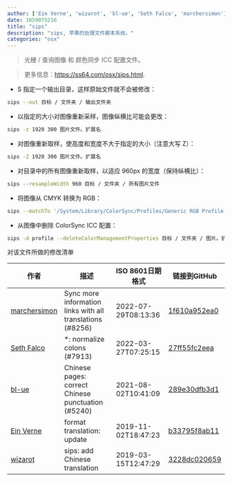 ```yaml
---
author: ['Ein Verne', 'wizarot', 'bl-ue', 'Seth Falco', 'marchersimon']
date: 1659075216
title: "sips"
description: "sips, 苹果的处理文件脚本系统。"
categories: "osx"
---
```

> 光栅 / 查询图像 和 颜色同步 ICC 配置文件。

> 更多信息：<https://ss64.com/osx/sips.html>.

- S 指定一个输出目录，这样原始文件就不会被修改：

```bash
sips --out 目标 / 文件夹 / 输出文件夹
```

- 以指定的大小对图像重新采样，图像纵横比可能会更改：

```bash
sips -z 1920 300 图片文件。扩展名
```

- 对图像重新取样，使高度和宽度不大于指定的大小（注意大写 Z）：

```bash
sips -Z 1920 300 图片文件。扩展名
```

- 对目录中的所有图像重新取样，以适应 960px 的宽度（保持纵横比）：

```bash
sips --resampleWidth 960 目标 / 文件夹 / 所有图片文件
```

- 将图像从 CMYK 转换为 RGB：

```bash
sips --matchTo '/System/Library/ColorSync/Profiles/Generic RGB Profile.icc' 目标 / 文件夹 / 图片。扩展 目标 / 文件夹 / 输出文件夹
```

- 从图像中删除 ColorSync ICC 配置：

```bash
sips -d profile --deleteColorManagementProperties 目标 / 文件夹 / 图片。扩展
```
对该文件所做的修改清单


作者 | 描述 | ISO 8601日期格式 | 链接到GitHub
------|-----|-----|-----
[marchersimon](mailto:50295997+marchersimon@users.noreply.github.com) | Sync more information links with all translations (#8256) | 2022-07-29T08:13:36 | [1f610a952ea0](https://github.com/tldr-pages/tldr/commit/1f610a952ea0d53e0a1bdbd1246ef81f24db2f3f)
[Seth Falco](mailto:seth@falco.fun) | *: normalize colons (#7913) | 2022-03-27T07:25:15 | [27ff55fc2eea](https://github.com/tldr-pages/tldr/commit/27ff55fc2eea445eb5216c3b1d934960539fc024)
[bl-ue](mailto:54780737+bl-ue@users.noreply.github.com) | Chinese pages: correct Chinese punctuation (#5240) | 2021-08-02T10:41:09 | [289e30dfb3d1](https://github.com/tldr-pages/tldr/commit/289e30dfb3d1d73bade9e3610e12bfc90e9270ae)
[Ein Verne](mailto:einverne@gmail.com) | format translation: update | 2019-11-02T18:47:23 | [b33795f8ab11](https://github.com/tldr-pages/tldr/commit/b33795f8ab11d9b0b539e149d5f450af7a059b3a)
[wizarot](mailto:wizarot@qq.com) | sips: add Chinese translation | 2019-03-15T12:47:29 | [3228dc020659](https://github.com/tldr-pages/tldr/commit/3228dc020659367afa042502c265b1117f2c0635)


